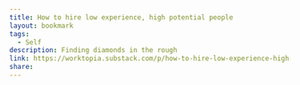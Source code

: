 ```yaml
---
title: How to hire low experience, high potential people 
layout: bookmark
tags:
  - Self
description: Finding diamonds in the rough
link: https://worktopia.substack.com/p/how-to-hire-low-experience-high-potential
share:
---
```


